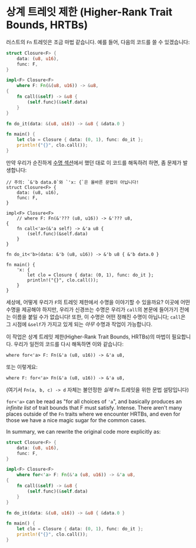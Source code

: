 # 상계 트레잇 제한 (Higher-Rank Trait Bounds, HRTBs)

러스트의 `Fn` 트레잇은 조금 마법 같습니다. 예를 들어, 다음의 코드를 쓸 수 있겠습니다:

```rust
struct Closure<F> {
    data: (u8, u16),
    func: F,
}

impl<F> Closure<F>
    where F: Fn(&(u8, u16)) -> &u8,
{
    fn call(&self) -> &u8 {
        (self.func)(&self.data)
    }
}

fn do_it(data: &(u8, u16)) -> &u8 { &data.0 }

fn main() {
    let clo = Closure { data: (0, 1), func: do_it };
    println!("{}", clo.call());
}
```

만약 우리가 순진하게 [수명 섹션][lt]에서 했던 대로 이 코드를 해독하려 하면, 좀 문제가 발생합니다:

<!-- ignore: desugared code -->
```rust,ignore
// 주의: `&'b data.0`와 `'x: {`은 올바른 문법이 아닙니다!
struct Closure<F> {
    data: (u8, u16),
    func: F,
}

impl<F> Closure<F>
    // where F: Fn(&'??? (u8, u16)) -> &'??? u8,
{
    fn call<'a>(&'a self) -> &'a u8 {
        (self.func)(&self.data)
    }
}

fn do_it<'b>(data: &'b (u8, u16)) -> &'b u8 { &'b data.0 }

fn main() {
    'x: {
        let clo = Closure { data: (0, 1), func: do_it };
        println!("{}", clo.call());
    }
}
```

세상에, 어떻게 우리가 `F`의 트레잇 제한에서 수명을 이야기할 수 있을까요? 이곳에 어떤 수명을 제공해야 하지만, 우리가 신경쓰는 수명은 우리가 `call`의 본문에 들어가기 전에는 이름을 붙일 수가 없습니다! 또한, 이 수명은 어떤 정해진 수명이 아닙니다; `call`은 그 시점에 `&self`가 가지고 있게 되는 *아무* 수명과 작업이 가능합니다.

이 작업은 상계 트레잇 제한(Higher-Rank Trait Bounds, HRTBs)의 마법이 필요합니다. 우리가 일전의 코드를 다시 해독하면 이와 같습니다:

<!-- ignore: simplified code -->
```rust,ignore
where for<'a> F: Fn(&'a (u8, u16)) -> &'a u8,
```

또는 이렇게요:

<!-- ignore: simplified code -->
```rust,ignore
where F: for<'a> Fn(&'a (u8, u16)) -> &'a u8,
```

(여기서 `Fn(a, b, c) -> d` 자체는 불안정한 *실제* `Fn` 트레잇을 위한 문법 설탕입니다)



`for<'a>` can be read as "for all choices of `'a`", and basically produces an
*infinite list* of trait bounds that F must satisfy. Intense. There aren't many
places outside of the `Fn` traits where we encounter HRTBs, and even for
those we have a nice magic sugar for the common cases.

In summary, we can rewrite the original code more explicitly as:

```rust
struct Closure<F> {
    data: (u8, u16),
    func: F,
}

impl<F> Closure<F>
    where for<'a> F: Fn(&'a (u8, u16)) -> &'a u8,
{
    fn call(&self) -> &u8 {
        (self.func)(&self.data)
    }
}

fn do_it(data: &(u8, u16)) -> &u8 { &data.0 }

fn main() {
    let clo = Closure { data: (0, 1), func: do_it };
    println!("{}", clo.call());
}
```

[lt]: lifetimes.html
